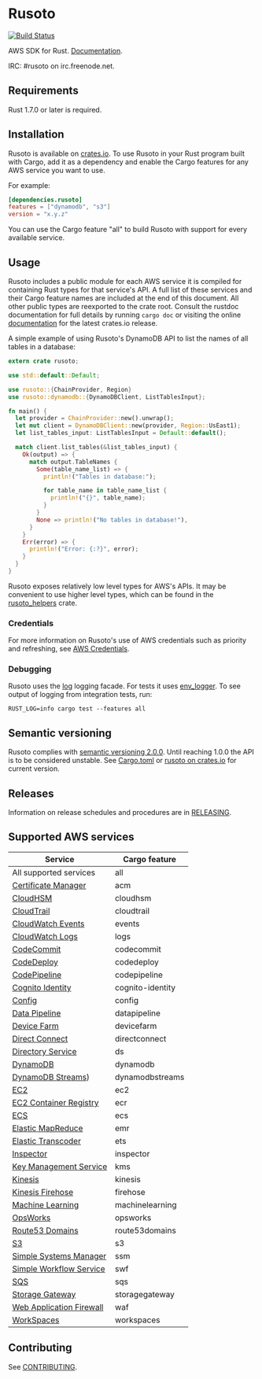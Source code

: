 # Rusoto

[![Build Status](https://travis-ci.org/rusoto/rusoto.svg?branch=master)](https://travis-ci.org/rusoto/rusoto)

AWS SDK for Rust. [Documentation](https://rusoto.github.io/rusoto/rusoto/index.html).

IRC: #rusoto on irc.freenode.net.

## Requirements

Rust 1.7.0 or later is required.

## Installation

Rusoto is available on [crates.io](https://crates.io/crates/rusoto).
To use Rusoto in your Rust program built with Cargo, add it as a dependency and enable the Cargo features for any AWS service you want to use.

For example:

``` toml
[dependencies.rusoto]
features = ["dynamodb", "s3"]
version = "x.y.z"
```

You can use the Cargo feature "all" to build Rusoto with support for every available service.

## Usage

Rusoto includes a public module for each AWS service it is compiled for containing Rust types for that service's API.
A full list of these services and their Cargo feature names are included at the end of this document.
All other public types are reexported to the crate root.
Consult the rustdoc documentation for full details by running `cargo doc` or visiting the online [documentation](https://rusoto.github.io/rusoto/rusoto/index.html) for the latest crates.io release.

A simple example of using Rusoto's DynamoDB API to list the names of all tables in a database:

```rust
extern crate rusoto;

use std::default::Default;

use rusoto::{ChainProvider, Region}
use rusoto::dynamodb::{DynamoDBClient, ListTablesInput};

fn main() {
  let provider = ChainProvider::new().unwrap();
  let mut client = DynamoDBClient::new(provider, Region::UsEast1);
  let list_tables_input: ListTablesInput = Default::default();

  match client.list_tables(&list_tables_input) {
    Ok(output) => {
      match output.TableNames {
        Some(table_name_list) => {
          println!("Tables in database:");

          for table_name in table_name_list {
            println!("{}", table_name);
          }
        }
        None => println!("No tables in database!"),
      }
    }
    Err(error) => {
      println!("Error: {:?}", error);
    }
  }
}
```

Rusoto exposes relatively low level types for AWS's APIs.
It may be convenient to use higher level types, which can be found in the [rusoto_helpers](helpers) crate.

### Credentials

For more information on Rusoto's use of AWS credentials such as priority and refreshing, see [AWS Credentials](AWS-CREDENTIALS.md).

### Debugging

Rusoto uses the [log](https://crates.io/crates/log/) logging facade.
For tests it uses [env_logger](https://crates.io/crates/env_logger/).
To see output of logging from integration tests, run:

`RUST_LOG=info cargo test --features all`

## Semantic versioning

Rusoto complies with [semantic versioning 2.0.0](http://semver.org/).
Until reaching 1.0.0 the API is to be considered unstable.
See [Cargo.toml](Cargo.toml) or [rusoto on crates.io](https://crates.io/crates/rusoto) for current version.

## Releases

Information on release schedules and procedures are in [RELEASING](RELEASING.md).

## Supported AWS services

Service | Cargo feature
--------|--------------
All supported services | all
[Certificate Manager](https://aws.amazon.com/certificate-manager/) | acm
[CloudHSM](https://aws.amazon.com/cloudhsm/) | cloudhsm
[CloudTrail](https://aws.amazon.com/cloudtrail/) | cloudtrail
[CloudWatch Events](http://docs.aws.amazon.com/AmazonCloudWatch/latest/DeveloperGuide/WhatIsCloudWatchEvents.html) | events
[CloudWatch Logs](http://docs.aws.amazon.com/AmazonCloudWatch/latest/DeveloperGuide/CWL_GettingStarted.html) | logs
[CodeCommit](https://aws.amazon.com/codecommit/) | codecommit
[CodeDeploy](https://aws.amazon.com/codedeploy/) | codedeploy
[CodePipeline](https://aws.amazon.com/codepipeline/) | codepipeline
[Cognito Identity](http://docs.aws.amazon.com/cognito/latest/developerguide/cognito-identity.html) | cognito-identity
[Config](https://aws.amazon.com/config/) | config
[Data Pipeline](https://aws.amazon.com/datapipeline/) | datapipeline
[Device Farm](https://aws.amazon.com/device-farm/) | devicefarm
[Direct Connect](https://aws.amazon.com/directconnect/) | directconnect
[Directory Service](https://aws.amazon.com/directoryservice/) | ds
[DynamoDB](https://aws.amazon.com/dynamodb/) | dynamodb
[DynamoDB Streams](http://docs.aws.amazon.com/amazondynamodb/latest/developerguide/Streams.html)) | dynamodbstreams
[EC2](https://aws.amazon.com/ec2/) | ec2
[EC2 Container Registry](https://aws.amazon.com/ecr/) | ecr
[ECS](https://aws.amazon.com/ecs/) | ecs
[Elastic MapReduce](https://aws.amazon.com/elasticmapreduce/) | emr
[Elastic Transcoder](https://aws.amazon.com/elastictranscoder/) | ets
[Inspector](https://aws.amazon.com/inspector/) | inspector
[Key Management Service](https://aws.amazon.com/kms/) | kms
[Kinesis](https://aws.amazon.com/kinesis/) | kinesis
[Kinesis Firehose](https://aws.amazon.com/kinesis/firehose/) | firehose
[Machine Learning](https://aws.amazon.com/machine-learning/) | machinelearning
[OpsWorks](https://aws.amazon.com/opsworks/) | opsworks
[Route53 Domains](http://docs.aws.amazon.com/Route53/latest/APIReference/actions-on-domain-registrations.html) | route53domains
[S3](https://aws.amazon.com/s3/) | s3
[Simple Systems Manager](http://docs.aws.amazon.com/ssm/latest/APIReference/Welcome.html) | ssm
[Simple Workflow Service](https://aws.amazon.com/swf/) | swf
[SQS](https://aws.amazon.com/sqs/) | sqs
[Storage Gateway](https://aws.amazon.com/storagegateway/) | storagegateway
[Web Application Firewall](https://aws.amazon.com/waf/) | waf
[WorkSpaces](https://aws.amazon.com/workspaces/) | workspaces

## Contributing

See [CONTRIBUTING](CONTRIBUTING.md).
